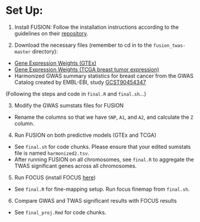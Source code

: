 # Set Up:

1. Install FUSION: Follow the installation instructions according to the guidelines on their [repository](http://gusevlab.org/projects/fusion/).

2. Download the necessary files (remember to cd in to the `fusion_twas-master` directory):

- [Gene Expression Weights (GTEx)](https://s3.us-west-1.amazonaws.com/gtex.v8.fusion/EUR/GTExv8.EUR.Breast_Mammary_Tissue.tar.gz)
- [Gene Expression Weights (TCGA breast tumor expression)](http://gusevlab.org/projects/fusion/weights/GusevLawrenson_2019_NG/TCGA-BRCA.GE.TUMOR.tar.bz2)
- Harmonized GWAS summary statistics for breast cancer from the GWAS Catalog created by EMBL-EBI, study [GCST90454347](https://ftp.ebi.ac.uk/pub/databases/gwas/summary_statistics/GCST90454001-GCST90455000/GCST90454347/harmonised/GCST90454347.h.tsv.gz)

(Following the steps and code in `final.R` and `final.sh`...) 

3. Modify the GWAS sumstats files for FUSION

- Rename the columns so that we have `SNP`, `A1`, and `A2`, and calculate the `Z` column. 

4. Run FUSION on both predictive models (GTEx and TCGA)

- See `final.sh` for code chunks. Please ensure that your edited sumstats file is named `harmonized2.tsv`. 
- After running FUSION on all chromosomes, see `final.R` to aggregate the TWAS significant genes across all chromosomes. 

5. Run FOCUS (install FOCUS [here](https://github.com/mancusolab/ma-focus))

- See `final.R` for fine-mapping setup. Run focus finemap from `final.sh`.

6. Compare GWAS and TWAS significant results with FOCUS results

- See `final_proj.Rmd` for code chunks.
